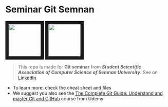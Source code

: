 # Seminar Git Semnan

<p align="left">
<img src="https://media-exp1.licdn.com/dms/image/C4E0BAQFB-I4xBUAWLw/company-logo_200_200/0/1607579855985?e=1660780800&v=beta&t=fHQOo0da20QjnUyWKawbHL246ZpT1jyUwqMsnSBOK1U" width="100" height="100" border="10"/>
<img src="https://media-exp1.licdn.com/dms/image/C560BAQHF4W4f7ONE2A/company-logo_200_200/0/1644657058585?e=1660780800&v=beta&t=SzcH9tnfF5RGGtOXRyjd6O57I35rhO750OOJuf6o0vs" width="100" height="100" border="10"/>
</p>

> This repo is made for __Git seminar__ from **_Student Scientific Association of Computer Science of Semnan University_**. See on [LinkedIn](https://www.linkedin.com/company/csssu/). 

* To learn more, check the cheat sheet and files
* We suggest you also see the [The Complete Git Guide: Understand and master Git and GitHub](https://www.udemy.com/course/git-and-github-complete-guide/) course from Udemy
